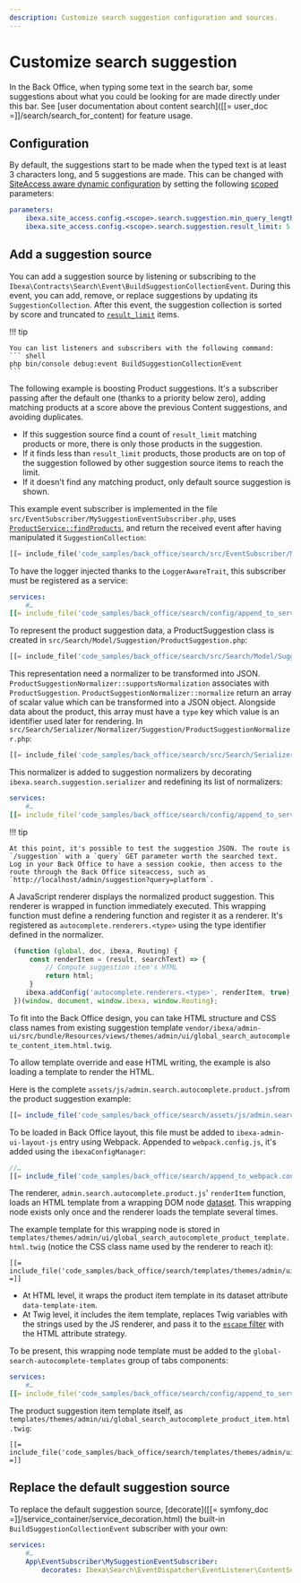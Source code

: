 ```yaml
---
description: Customize search suggestion configuration and sources.
---
```


# Customize search suggestion

In the Back Office, when typing some text in the search bar, some suggestions about what you could be looking for are made directly under this bar. See [user documentation about content search]([[= user_doc =]]/search/search_for_content) for feature usage.

## Configuration

By default, the suggestions start to be made when the typed text is at least 3 characters long, and 5 suggestions are made.
This can be changed with [SiteAccess aware dynamic configuration](dynamic_configuration.md) by setting the following [scoped](multisite_configuration.md#scope) parameters:

```yaml
parameters:
    ibexa.site_access.config.<scope>.search.suggestion.min_query_length: 3
    ibexa.site_access.config.<scope>.search.suggestion.result_limit: 5
```

## Add a suggestion source

You can add a suggestion source by listening or subscribing to the `Ibexa\Contracts\Search\Event\BuildSuggestionCollectionEvent`.
During this event, you can add, remove, or replace suggestions by updating its `SuggestionCollection`.
After this event, the suggestion collection is sorted by score and truncated to [`result_limit`](#configuration) items.

!!! tip

    You can list listeners and subscribers with the following command:
    ``` shell
    php bin/console debug:event BuildSuggestionCollectionEvent
    ```

The following example is boosting Product suggestions.
It's a subscriber passing after the default one (thanks to a priority below zero), adding matching products at a score above the previous Content suggestions, and avoiding duplicates.

- If this suggestion source find a count of `result_limit` matching products or more, there is only those products in the suggestion.
- If it finds less than `result_limit` products, those products are on top of the suggestion followed by other suggestion source items to reach the limit.
- If it doesn't find any matching product, only default source suggestion is shown.

This example event subscriber is implemented in the file `src/EventSubscriber/MySuggestionEventSubscriber.php`, uses [`ProductService::findProducts`](product_api.md#products), and return the received event after having manipulated it `SuggestionCollection`:
``` php
[[= include_file('code_samples/back_office/search/src/EventSubscriber/MySuggestionEventSubscriber.php') =]]
```

To have the logger injected thanks to the `LoggerAwareTrait`, this subscriber must be registered as a service:
``` yaml
services:
    #…
[[= include_file('code_samples/back_office/search/config/append_to_services.yaml', 2, 3) =]]
```

To represent the product suggestion data, a ProductSuggestion class is created in `src/Search/Model/Suggestion/ProductSuggestion.php`:
``` php
[[= include_file('code_samples/back_office/search/src/Search/Model/Suggestion/ProductSuggestion.php') =]]
```

This representation need a normalizer to be transformed into JSON.
`ProductSuggestionNormalizer::supportsNormalization` associates with `ProductSuggestion`.
`ProductSuggestionNormalizer::normalize` return an array of scalar value which can be transformed into a JSON object.
Alongside data about the product, this array must have a `type` key which value is an identifier used later for rendering.
In `src/Search/Serializer/Normalizer/Suggestion/ProductSuggestionNormalizer.php`:

``` php
[[= include_file('code_samples/back_office/search/src/Search/Serializer/Normalizer/Suggestion/ProductSuggestionNormalizer.php') =]]
```

This normalizer is added to suggestion normalizers by decorating `ibexa.search.suggestion.serializer` and redefining its list of normalizers:

``` yaml
services:
    #…
[[= include_file('code_samples/back_office/search/config/append_to_services.yaml', 4, 19) =]]
```

!!! tip

    At this point, it's possible to test the suggestion JSON. The route is `/suggestion` with a `query` GET parameter worth the searched text.
    Log in your Back Office to have a session cookie, then access to the route through the Back Office siteaccess, such as `http://localhost/admin/suggestion?query=platform`.

A JavaScript renderer displays the normalized product suggestion.
This renderer is wrapped in function immediately executed.
This wrapping function must define a rendering function and register it as a renderer.
It's registered as `autocomplete.renderers.<type>` using the type identifier defined in the normalizer.

```javascript
 (function (global, doc, ibexa, Routing) {
     const renderItem = (result, searchText) => {
         // Compute suggestion item's HTML
         return html;
     }
    ibexa.addConfig('autocomplete.renderers.<type>', renderItem, true);
 })(window, document, window.ibexa, window.Routing);
```

To fit into the Back Office design, you can take HTML structure and CSS class names from existing suggestion template `vendor/ibexa/admin-ui/src/bundle/Resources/views/themes/admin/ui/global_search_autocomplete_content_item.html.twig`.

To allow template override and ease HTML writing, the example is also loading a template to render the HTML.

Here is the complete `assets/js/admin.search.autocomplete.product.js`from the product suggestion example:

``` js hl_lines="8"
[[= include_file('code_samples/back_office/search/assets/js/admin.search.autocomplete.product.js') =]]
```

To be loaded in Back Office layout, this file must be added to `ibexa-admin-ui-layout-js` entry using Webpack. Appended to `webpack.config.js`, it's added using the `ibexaConfigManager`:

``` javascript
//…
[[= include_file('code_samples/back_office/search/append_to_webpack.config.js') =]]
```

The renderer, `admin.search.autocomplete.product.js`' `renderItem` function, loads an HTML template from a wrapping DOM node [dataset](https://developer.mozilla.org/en-US/docs/Web/API/HTMLElement/dataset).
This wrapping node exists only once and the renderer loads the template several times.

The example template for this wrapping node is stored in `templates/themes/admin/ui/global_search_autocomplete_product_template.html.twig` (notice the CSS class name used by the renderer to reach it):

``` html+twig hl_lines="2 3 9"
[[= include_file('code_samples/back_office/search/templates/themes/admin/ui/global_search_autocomplete_product_template.html.twig') =]]
```

- At HTML level, it wraps the product item template in its dataset attribute `data-template-item`.
- At Twig level, it includes the item template, replaces Twig variables with the strings used by the JS renderer,
  and pass it to the [`escape` filter](https://twig.symfony.com/doc/3.x/filters/escape.html) with the HTML attribute strategy.

To be present, this wrapping node template must be added to the `global-search-autocomplete-templates` group of tabs components:

``` yaml
services:
    #…
[[= include_file('code_samples/back_office/search/config/append_to_services.yaml', 21, 27) =]]
```

The product suggestion item template itself, as `templates/themes/admin/ui/global_search_autocomplete_product_item.html.twig`:

``` html+twig
[[= include_file('code_samples/back_office/search/templates/themes/admin/ui/global_search_autocomplete_product_item.html.twig') =]]
```

## Replace the default suggestion source

To replace the default suggestion source, [decorate]([[= symfony_doc =]]/service_container/service_decoration.html) the built-in `BuildSuggestionCollectionEvent` subscriber with your own:

```yaml
services:
    #…
    App\EventSubscriber\MySuggestionEventSubscriber:
        decorates: Ibexa\Search\EventDispatcher\EventListener\ContentSuggestionSubscriber
```
